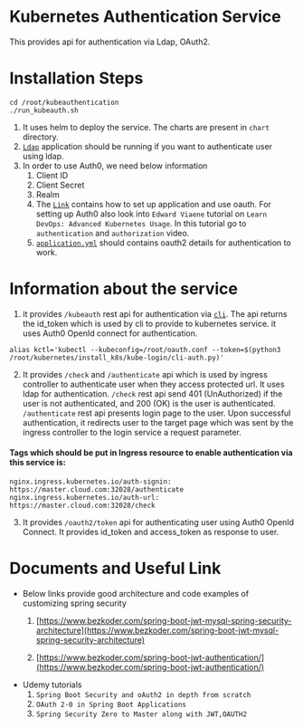 # Kubernetes Authentication Service

This provides api for authentication via Ldap, OAuth2.

# Installation Steps
```console
cd /root/kubeauthentication
./run_kubeauth.sh
```

1. It uses helm to deploy the service. The charts are present in `chart` directory. 
2. [`Ldap`](https://github.com/sumitmaji/kubernetes/tree/master/install_k8s/ldap) application should be running if you want to authenticate
user using ldap.
3. In order to use Auth0, we need below information
   1. Client ID
   2. Client Secret
   3. Realm
   4. The [`Link`](https://manage.auth0.com/dashboard/us/skmaji/applications/C3UHISO3z60iF1JLG8L7VPUSWOASrJfO/quickstart) contains
   how to set up application and use oauth. For setting up Auth0 also look into `Edward Viaene` tutorial on `Learn DevOps: Advanced Kubernetes Usage`.
   In this tutorial go to `authentication` and `authorization` video.
   6. [`application.yml`](https://github.com/sumitmaji/kubeauthentication/blob/main/src/main/resources/application.yml) should contains
   oauth2 details for authentication to work.

      
# Information about the service
1. it provides `/kubeauth` rest api for authentication via [`cli`](https://github.com/sumitmaji/kubernetes/tree/master/install_k8s/kube-login).
The api returns the id_token which is used by cli to provide to kubernetes service. it uses Auth0 OpenId 
connect for authentication.
```console
alias kctl='kubectl --kubeconfig=/root/oauth.conf --token=$(python3 /root/kubernetes/install_k8s/kube-login/cli-auth.py)' 
```
2. It provides `/check` and `/authenticate` api which is used by ingress controller to authenticate user
when they access protected url. It uses ldap for authentication. `/check` rest api send 401 (UnAuthorized)
if the user is not authenticated, and 200 (OK) is the user is authenticated. `/authenticate` rest api 
presents login page to the user. Upon successful authentication, it redirects user to the target page which 
was sent by the ingress controller to the login service a request parameter.

#### Tags which should be put in Ingress resource to enable authentication via this service is:
`nginx.ingress.kubernetes.io/auth-signin: https://master.cloud.com:32028/authenticate`
`nginx.ingress.kubernetes.io/auth-url: https://master.cloud.com:32028/check`

3. It provides `/oauth2/token` api for authenticating user using Auth0 OpenId Connect. It provides id_token
and access_token as response to user.

# Documents and Useful Link
- Below links provide good architecture and code examples of customizing spring security
  1. [https://www.bezkoder.com/spring-boot-jwt-mysql-spring-security-architecture](https://www.bezkoder.com/spring-boot-jwt-mysql-spring-security-architecture)

  2. [https://www.bezkoder.com/spring-boot-jwt-authentication/](https://www.bezkoder.com/spring-boot-jwt-authentication/)
- Udemy tutorials
   1. `Spring Boot Security and oAuth2 in depth from scratch`
   2. `OAuth 2-0 in Spring Boot Applications`
   3. `Spring Security Zero to Master along with JWT,OAUTH2`


